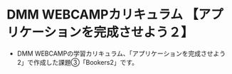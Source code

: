 # DMM WEBCAMPカリキュラム 【アプリケーションを完成させよう２】
- DMM WEBCAMPの学習カリキュラム、「アプリケーションを完成させよう2」で作成した課題③「Bookers2」です。